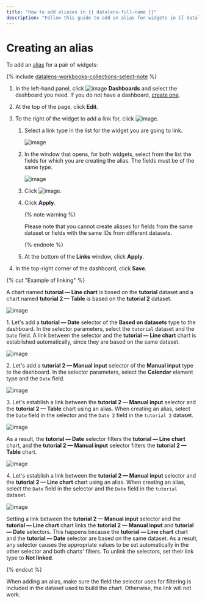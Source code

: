 ```yaml
---
title: "How to add aliases in {{ datalens-full-name }}"
description: "Follow this guide to add an alias for widgets in {{ datalens-full-name }}."
---
```


# Creating an alias

To add an [alias](../../dashboard/link.md#alias) for a pair of widgets:


{% include [datalens-workbooks-collections-select-note](../../../_includes/datalens/operations/datalens-workbooks-collections-select-note.md) %}


1. In the left-hand panel, click ![image](../../../_assets/datalens/dashboard-0523.svg) **Dashboards** and select the dashboard you need. If you do not have a dashboard, [create one](create.md).
1. At the top of the page, click **Edit**.
1. To the right of the widget to add a link for, click ![image](../../../_assets/datalens/links.svg).

   1. Select a link type in the list for the widget you are going to link.

      ![image](../../../_assets/datalens/concepts/link-type.png)

   1. In the window that opens, for both widgets, select from the list the fields for which you are creating the alias. The fields must be of the same type.

      ![image](../../../_assets/datalens/concepts/alias-add.png)

   1. Click ![image](../../../_assets/datalens/check.svg).
   1. Click **Apply**.

      {% note warning %}

      Please note that you cannot create aliases for fields from the same dataset or fields with the same IDs from different datasets.

      {% endnote %}

   1. At the bottom of the **Links** window, click **Apply**.

1. In the top-right corner of the dashboard, click **Save**.

{% cut "Example of linking" %}

A chart named **tutorial — Line chart** is based on the **tutorial** dataset and a chart named **tutorial 2 — Table** is based on the **tutorial 2** dataset.

![image](../../../_assets/datalens/concepts/charts-1.png)

1\. Let's add a **tutorial — Date** selector of the **Based on datasets** type to the dashboard. In the selector parameters, select the `tutorial` dataset and the `Date` field. A link between the selector and the **tutorial — Line chart** chart is established automatically, since they are based on the same dataset.

   ![image](../../../_assets/datalens/concepts/selector-1.png)

2\. Let's add a **tutorial 2 — Manual input** selector of the **Manual input** type to the dashboard. In the selector parameters, select the **Calendar** element type and the `Date` field.

   ![image](../../../_assets/datalens/concepts/selector-2.png)

3\. Let's establish a link between the **tutorial 2 — Manual input** selector and the **tutorial 2 — Table** chart using an alias. When creating an alias, select the `Date` field in the selector and the `Date 2` field in the `tutorial 2` dataset.

   ![image](../../../_assets/datalens/concepts/alias-date-1.png)

As a result, the **tutorial — Date** selector filters the **tutorial — Line chart** chart, and the **tutorial 2 — Manual input** selector filters the **tutorial 2 — Table** chart.

   ![image](../../../_assets/datalens/concepts/charts-2.png)

4\. Let's establish a link between the **tutorial 2 — Manual input** selector and the **tutorial 2 — Line chart** chart using an alias. When creating an alias, select the `Date` field in the selector and the `Date` field in the `tutorial` dataset.

   ![image](../../../_assets/datalens/concepts/alias-date-2.png)

Setting a link between the **tutorial 2 — Manual input** selector and the **tutorial — Line chart** chart links the **tutorial 2 — Manual input** and **tutorial — Date** selectors. This happens because the **tutorial — Line chart** chart and the **tutorial — Date** selector are based on the same dataset. As a result, any selector causes the appropriate values to be set automatically in the other selector and both charts' filters. To unlink the selectors, set their link type to **Not linked**.

{% endcut %}

When adding an alias, make sure the field the selector uses for filtering is included in the dataset used to build the chart. Otherwise, the link will not work.
